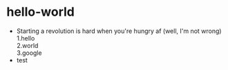 # hello-world

 - Starting a revolution is hard when you're hungry af (well, I'm not wrong)\
 1.hello\
 2.world\
 3.google
 - test
